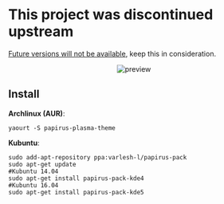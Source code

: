 # This project was discontinued upstream

[Future versions will not be
available](https://github.com/PapirusDevelopmentTeam/ARCHIVE), keep this in
consideration.

<p align="center">
  <img src="https://raw.githubusercontent.com/PapirusDevelopmentTeam/papirus-plasma-theme/master/preview.png" alt="preview"/>
</p>

## Install
**Archlinux (AUR)**:
```
yaourt -S papirus-plasma-theme
```
**Kubuntu**:
```
sudo add-apt-repository ppa:varlesh-l/papirus-pack
sudo apt-get update
#Kubuntu 14.04
sudo apt-get install papirus-pack-kde4
#Kubuntu 16.04
sudo apt-get install papirus-pack-kde5
```
